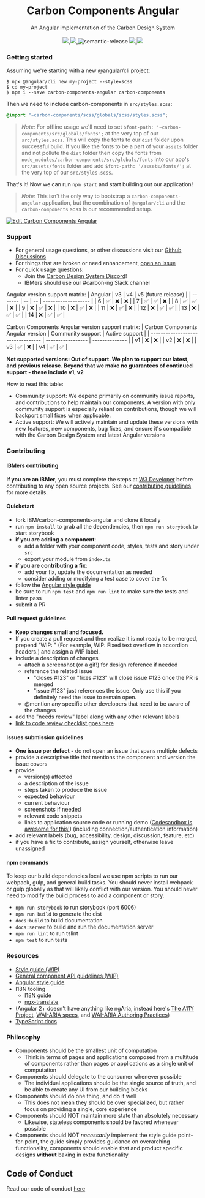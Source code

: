 <p align="center">
	<h1 align="center">Carbon Components Angular</h1>
	<p align="center">
	An Angular implementation of the Carbon Design System
		<br /><br />
		<a href="https://travis-ci.com/IBM/carbon-components-angular">
			<img src="https://travis-ci.com/IBM/carbon-components-angular.svg?branch=master" />
		</a>
		<a href="https://www.npmjs.com/package/carbon-components-angular">
			<img src="https://img.shields.io/npm/v/carbon-components-angular.svg" />
		</a>
		<img alt="semantic-release" src="https://img.shields.io/badge/%20%20%F0%9F%93%A6%F0%9F%9A%80-semantic--release-e10079.svg">
		<a href="https://www.netlify.com" target="_blank">
			<img src="https://www.netlify.com/img/global/badges/netlify-color-accent.svg"/>
		</a>
    <a href="https://bestpractices.coreinfrastructure.org/projects/5887">
      <img src="https://bestpractices.coreinfrastructure.org/projects/5887/badge">
    </a>
	</p>
</p>

### Getting started

Assuming we're starting with a new @angular/cli project:

```shell
$ npx @angular/cli new my-project --style=scss
$ cd my-project
$ npm i --save carbon-components-angular carbon-components
```

Then we need to include carbon-components in `src/styles.scss`:

```scss
@import "~carbon-components/scss/globals/scss/styles.scss";
```

> *Note:* For offline usage we'll need to set `$font-path: '~carbon-components/src/globals/fonts';` at the very top of our `src/styles.scss`. This will copy the fonts to our `dist` folder upon successful build. If you like the fonts to be a part of your `assets` folder and not pollute the `dist` folder then copy the fonts from `node_modules/carbon-components/src/globals/fonts` into our app's `src/assets/fonts` folder and add `$font-path: '/assets/fonts/';` at the very top of our `src/styles.scss`.

That's it! Now we can run `npm start` and start building out our application!

> *Note:* This isn't the only way to bootstrap a `carbon-components-angular` application, but the combination of `@angular/cli` and the `carbon-components` scss is our recommended setup.

[![Edit Carbon Components Angular](https://codesandbox.io/static/img/play-codesandbox.svg)](https://codesandbox.io/s/0129r494ql)

### Support

- For general usage questions, or other discussions visit our [Github Discussions](https://github.com/IBM/carbon-components-angular/discussions)
- For things that are broken or need enhancement, [open an issue](https://github.com/IBM/carbon-components-angular/issues/new)
- For quick usage questions:
  - Join the [Carbon Design System Discord](https://discord.gg/Wys7J95Mhw)!
  - IBMers should use our #carbon-ng Slack channel

Angular version support matrix:
| Angular | v3 | v4 | v5 (future release) |
| ------- | -- | -- | ------------------- |
| 6       | ✅ | ❌ | ❌                   |
| 7       | ✅ | ✅ | ❌                   |
| 8       | ✅ | ✅ | ❌                   |
| 9       | ❌ | ✅ | ❌                   |
| 10      | ❌ | ✅ | ❌                   |
| 11      | ❌ | ✅ | ❌                   |
| 12      | ❌ | ✅ | ✅                   |
| 13      | ❌ | ✅ | ✅                   |
| 14      | ❌ | ✅ | ✅                   |

Carbon Components Angular version support matrix:
| Carbon Components Angular version | Community support | Active support |
| --------------------------------- | ----------------- | -------------- |
| v1                                | ❌                 | ❌             |
| v2                                | ❌                 | ❌             |
| v3                                | ✅                 | ❌             |
| v4                                | ✅                 | ✅             |

**Not supported versions: Out of support. We plan to support our latest, and previous release. Beyond that we make no guarantees of continued support - these include v1, v2**

How to read this table:

- Community support: We depend primarily on community issue reports, and contributions to help maintain our components. A version with only community support is especially reliant on contributions, though we will backport small fixes when applicable.
- Active support: We will actively maintain and update these versions with new features, new components, bug fixes, and ensure it's compatible with the Carbon Design System and latest Angular versions

### Contributing

#### IBMers contributing
**If you are an IBMer**, you must complete the steps at [W3 Developer](https://w3.ibm.com/developer/docs/open-source/contributing/) before contributing to any open source projects. See our [contributing guidelines](https://github.com/IBM/carbon-components-angular/blob/master/.github/CONTRIBUTING.md) for more details.

#### Quickstart
- fork IBM/carbon-components-angular and clone it locally
- run `npm install` to grab all the dependencies, then `npm run storybook` to start storybook
- **if you are adding a component**:
  - add a folder with your component code, styles, tests and story under `src`
  - export your module from `index.ts`
- **if you are contributing a fix**:
  - add your fix, update the documentation as needed
  - consider adding or modifying a test case to cover the fix
- follow the [Angular style guide](https://angular.io/styleguide)
- be sure to run `npm test` and `npm run lint` to make sure the tests and linter pass
- submit a PR

#### Pull request guidelines
- **Keep changes small and focused.**
- If you create a pull request and then realize it is not ready to be merged, prepend "WIP: " (For example,  WIP: Fixed text overflow in accordion headers.) and assign a WIP label.
- Include a description of changes
  - attach a screenshot (or a gif!) for design reference if needed
  - reference the related issue
  	- "closes #123" or "fixes #123" will close issue #123 once the PR is merged
  	- "issue #123" just references the issue. Only use this if you definitely need the issue to remain open.
  - @mention any specific other developers that need to be aware of the changes
- add the "needs review" label along with any other relevant labels
- [link to code review checklist goes here](#)

#### Issues submission guidelines
- **One issue per defect** - do not open an issue that spans multiple defects
- provide a descriptive title that mentions the component and version the issue covers
- provide
  - version(s) affected
  - a description of the issue
  - steps taken to produce the issue
  - expected behaviour
  - current behaviour
  - screenshots if needed
  - relevant code snippets
  - links to application source code or running demo ([Codesandbox is awesome for this!](https://codesandbox.io/s/angular)) (including connection/authentication information)
- add relevant labels (bug, accessibility, design, discussion, feature, etc)
- if you have a fix to contribute, assign yourself, otherwise leave unassigned

#### npm commands
To keep our build dependencies local we use npm scripts to run our webpack, gulp, and general build tasks. You should never install webpack or gulp globally as that will likely conflict with our version. You should never need to modify the build process to add a component or story.
- `npm run storybook` to run storybook (port 6006)
- `npm run build` to generate the dist
- `docs:build` to build documentation
- `docs:server` to build and run the documentation server
- `npm run lint` to run tslint
- `npm test` to run tests

### Resources
 - [Style guide (WIP)](https://github.com/IBM/carbon-components-angular/wiki/Style-guide)
 - [General component API guidelines (WIP)](https://github.com/IBM/carbon-components-angular/wiki/Component-API-guidelines)
 - [Angular style guide](https://angular.io/styleguide)
 - I18N tooling
	- [I18N guide](https://angular.io/guide/i18n)
	- [ngx-translate](https://github.com/ngx-translate/core)
 - (Angular 2+ doesn't have anything like ngAria, instead here's [The A11Y Project](http://a11yproject.com/), [WAI-ARIA specs](https://www.w3.org/TR/wai-aria/), and [WAI-ARIA Authoring Practices](https://www.w3.org/TR/2016/WD-wai-aria-practices-1.1-20160317/))
 - [TypeScript docs](https://www.typescriptlang.org/docs/tutorial.html)


### Philosophy
- Components should be the smallest unit of computation
  - Think in terms of pages and applications composed from a multitude of components rather than pages or applications as a single unit of computation
- Components should delegate to the consumer whenever possible
  - The individual applications should be the single source of truth, and be able to create any UI from our building blocks
- Components should do one thing, and do it well
  - This does not mean they should be over specialized, but rather focus on providing a single, core experience
- Components should NOT maintain more state than absolutely necessary
  - Likewise, stateless components should be favored whenever possible
- Components should NOT *necessarily* implement the style guide point-for-point, the guide simply provides guidance on overarching functionality, components should enable that and product specific designs **without** baking in extra functionality

## Code of Conduct
Read our code of conduct [here](./.github/CODE_OF_CONDUCT.md)
